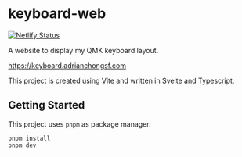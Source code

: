# keyboard-web

[![Netlify Status](https://api.netlify.com/api/v1/badges/6fe5610f-3474-4d07-a2a5-35ea1d7c0d9b/deploy-status)](https://app.netlify.com/sites/keyboardweb/deploys?branch=main)

A website to display my QMK keyboard layout.

https://keyboard.adrianchongsf.com

This project is created using Vite and written in Svelte and Typescript.

## Getting Started

This project uses `pnpm` as package manager.

```
pnpm install
pnpm dev
```